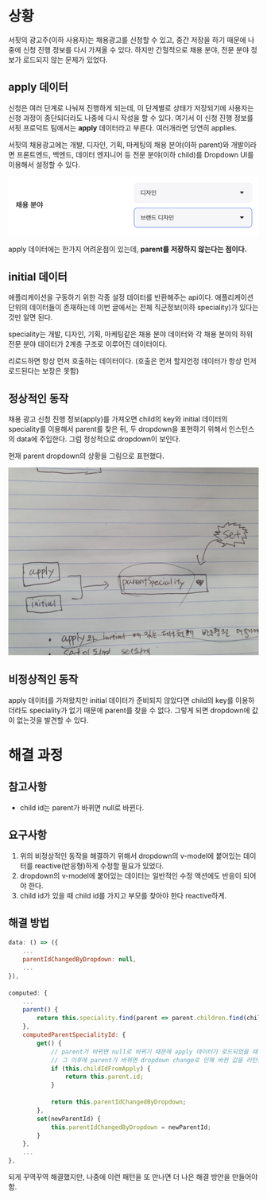 # 상황

서핏의 광고주(이하 사용자)는 채용광고를 신청할 수 있고, 중간 저장을 하기 때문에 나중에 신청 진행 정보를 다시 가져올 수 있다. 하지만 간헐적으로 채용 분야, 전문 분야 정보가 로드되지 않는 문제가 있었다.

## apply 데이터

신청은 여러 단계로 나눠져 진행하게 되는데, 이 단계별로 상태가 저장되기에 사용자는 신청 과정이 중단되더라도 나중에 다시 작성을 할 수 있다. 여기서 이 신청 진행 정보를 서핏 프로덕트 팀에서는 **apply** 데이터라고 부른다. 여러개라면 당연히 applies.

서핏의 채용광고에는 개발, 디자인, 기획, 마케팅의 채용 분야(이하 parent)와 개발이라면 프론트엔드, 백엔드, 데이터 엔지니어 등 전문 분야(이하 child)를 Dropdown UI를 이용해서 설정할 수 있다.

![dropdown ui](./dropdownui.png)

apply 데이터에는 한가지 어려운점이 있는데, **parent를 저장하지 않는다는 점이다.**

## initial 데이터

애플리케이션을 구동하기 위한 각종 설정 데이터를 반환해주는 api이다. 애플리케이션 단위의 데이터들이 존재하는데 이번 글에서는 전체 직군정보(이하 speciality)가 있다는 것만 알면 된다.

speciality는 개발, 디자인, 기획, 마케팅같은 채용 분야 데이터와 각 채용 분야의 하위 전문 분야 데이터가 2계층 구조로 이루어진 데이터이다.

리로드하면 항상 먼저 호출하는 데이터이다. (호출은 먼저 할지언정 데이터가 항상 먼저 로드된다는 보장은 못함)

## 정상적인 동작

채용 광고 신청 진행 정보(apply)를 가져오면 child의 key와 initial 데이터의 speciality를 이용해서 parent를 찾은 뒤, 두 dropdown을 표현하기 위해서 인스턴스의 data에 주입한다. 그럼 정상적으로 dropdown이 보인다.

현재 parent dropdown의 상황을 그림으로 표현했다.

![parentdropdown](./parentdropdown.jpeg)

## 비정상적인 동작

apply 데이터를 가져왔지만 initial 데이터가 준비되지 않았다면 child의 key를 이용하더라도 speciality가 없기 때문에 parent를 찾을 수 없다. 그렇게 되면 dropdown에 값이 없는것을 발견할 수 있다.

# 해결 과정

## 참고사항
* child id는 parent가 바뀌면 null로 바뀐다.

## 요구사항

1. 위의 비정상적인 동작을 해결하기 위해서 dropdown의 v-model에 붙어있는 데이터를 reactive(반응형)하게 수정할 필요가 있었다.
2. dropdown의 v-model에 붙어있는 데이터는 일반적인 수정 액션에도 반응이 되어야 한다.
3. child id가 있을 때 child id를 가지고 부모를 찾아야 한다 reactive하게.

## 해결 방법

```js
data: () => ({
	...
	parentIdChangedByDropdown: null,
	...
}),

computed: {
	...
	parent() {
        return this.speciality.find(parent => parent.children.find(child => child.id === this.childIdFromApply));
    },
	computedParentSpecialityId: {
        get() {
        	// parent가 바뀌면 null로 바뀌기 때문에 apply 데이터가 로드되었을 때 parent id를 리턴하고,
        	// 그 이후에 parent가 바뀌면 dropdown change로 인해 바뀐 값을 리턴한다.
            if (this.childIdFromApply) {
                return this.parent.id;
            }

            return this.parentIdChangedByDropdown;
        },
        set(newParentId) {
            this.parentIdChangedByDropdown = newParentId;
        }
    },
	...
},
```

되게 꾸역꾸역 해결했지만, 나중에 이런 패턴을 또 만나면 더 나은 해결 방안을 만들어야 함.